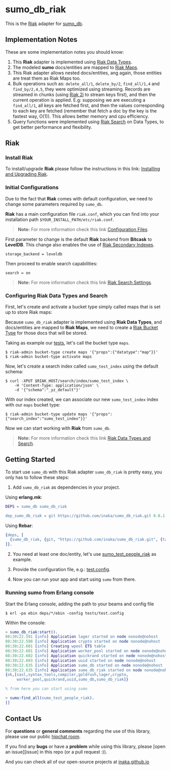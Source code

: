 # sumo_db_riak

This is the [Riak](http://docs.basho.com/riak/latest/) adapter for [sumo_db](https://github.com/inaka/sumo_db).


## Implementation Notes

These are some implementation notes you should know:

 1. This **Riak** adapter is implemented using [Riak Data Types](http://docs.basho.com/riak/latest/dev/using/data-types/).
 2. The modeled **sumo** docs/entities are mapped to [Riak Maps](http://docs.basho.com/riak/latest/dev/using/data-types/#Maps).
 3. This Riak adapter allows nested docs/entities, ang again, those entities are treat them
    as Riak Maps too.
 4. Bulk operations such as: `delete_all/1`, `delete_by/2`, `find_all/1,4` and `find_by/2,4,5`,
    they were optimized using streaming. Records are streamed in chunks (using [Riak 2i](http://docs.basho.com/riak/latest/dev/using/2i/)
    to stream keys first), and then the current operation is applied. E.g: supposing
    we are executing a `find_all/1`, all keys are fetched first, and then the values
    corresponding to each key are fetched (remember that fetch a doc by the key is the
    fastest way, O(1)). This allows better memory and cpu efficiency.
 5. Query functions were implemented using [Riak Search](http://docs.basho.com/riak/latest/dev/search/search-data-types/)
    on Data Types, to get better performance and flexibility.


## Riak

### Install Riak

To install/upgrade **Riak** please follow the instructions in this link:
[Installing and Upgrading Riak](http://docs.basho.com/riak/latest/ops/building/installing).

### Initial Configurations

Due to the fact that **Riak** comes with default configuration, we need to
change some parameters required by `sumo_db`.

**Riak** has a main configuration file `riak.conf`, which you can find into
your installation path `$YOUR_INSTALL_PATH/etc/riak.conf`.

> **Note:** For more information check this link [Configuration Files](http://docs.basho.com/riak/latest/ops/advanced/configs/configuration-files).

First parameter to change is the default **Riak** backend from **Bitcask** to
**LevelDB**. This change also enables the use of [Riak Secondary Indexes](http://docs.basho.com/riak/latest/ops/advanced/configs/secondary-index/).

    storage_backend = leveldb

Then proceed to enable search capabilities:

    search = on

> **Note:** For more information check this link [Riak Search Settings](http://docs.basho.com/riak/latest/ops/advanced/configs/search/).

### Configuring Riak Data Types and Search

First, let's create and activate a bucket type simply called maps that is set up
to store Riak maps:

Because `sumo_db_riak` adapter is implemented using **Riak Data Types**, and docs/entities
are mapped to **Riak Maps**, we need to create a [Riak Bucket Type](http://docs.basho.com/riak/latest/dev/advanced/bucket-types/)
for those docs that will be stored.

Taking as example our [tests](./test), let's call the bucket type `maps`.

    $ riak-admin bucket-type create maps '{"props":{"datatype":"map"}}'
    $ riak-admin bucket-type activate maps

Now, let's create a search index called `sumo_test_index` using the default
schema:

    $ curl -XPUT $RIAK_HOST/search/index/sumo_test_index \
        -H 'Content-Type: application/json' \
        -d '{"schema":"_yz_default"}'

With our index created, we can associate our new `sumo_test_index` index with
our `maps` bucket type:

    $ riak-admin bucket-type update maps '{"props":{"search_index":"sumo_test_index"}}'

Now we can start working with **Riak** from `sumo_db`.

> **Note:** For more information check this link [Riak Data Types and Search](http://docs.basho.com/riak/latest/dev/search/search-data-types/#Maps-Example).


## Getting Started

To start use `sumo_db` with this Riak adapter `sumo_db_riak` is pretty easy, you only has to
follow these steps:

 1. Add `sumo_db_riak` as dependencies in your project.

Using **erlang.mk**:

```erlang
DEPS = sumo_db sumo_db_riak

dep_sumo_db_riak = git https://github.com/inaka/sumo_db_riak.git 0.0.1
```

Using **Rebar**:

```erlang
{deps, [
  {sumo_db_riak, {git, "https://github.com/inaka/sumo_db_riak.git", {tag, "0.0.1"}}}
]}.
```

 2. You need at least one doc/entity, let's use [sumo_test_people_riak](./test/sumo_test_people_riak.erl)
    as example.

 3. Provide the configuration file, e.g.: [test.config](./tests/test.config).

 4. Now you can run your app and start using `sumo` from there.

### Running sumo from Erlang console

Start the Erlang console, adding the path to your beams and config file

    $ erl -pa ebin deps/*/ebin -config tests/test.config

Within the console:

```erlang
> sumo_db_riak:start().
08:30:22.591 [info] Application lager started on node nonode@nohost
08:30:22.598 [info] Application crypto started on node nonode@nohost
08:30:22.601 [info] Creating wpool ETS table
08:30:22.601 [info] Application worker_pool started on node nonode@nohost
08:30:22.602 [info] Application quickrand started on node nonode@nohost
08:30:22.603 [info] Application uuid started on node nonode@nohost
08:30:22.635 [info] Application sumo_db started on node nonode@nohost
08:30:22.635 [info] Application sumo_db_riak started on node nonode@nohost
{ok,[sasl,syntax_tools,compiler,goldrush,lager,crypto,
     worker_pool,quickrand,uuid,sumo_db,sumo_db_riak]}

% from here you can start using sumo

> sumo:find_all(sumo_test_people_riak).
[]
```


## Contact Us

For **questions** or **general comments** regarding the use of this library,
please use our public [hipchat room](http://inaka.net/hipchat).

If you find any **bugs** or have a **problem** while using this library, please
[open an issue][issue] in this repo (or a pull request :)).

And you can check all of our open-source projects at
[inaka.github.io](http://inaka.github.io)
